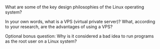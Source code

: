 What are some of the key design philosophies of the Linux operating system?

In your own words, what is a VPS (virtual private server)? What, according to your research, are the advantages of using a VPS?

Optional bonus question: Why is it considered a bad idea to run programs as the root user on a Linux system?